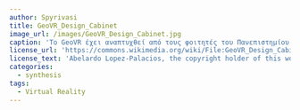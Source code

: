 ```yaml
---
author: Spyrivasi
title: GeoVR_Design_Cabinet
image_url: /images/GeoVR_Design_Cabinet.jpg
caption: 'Το GeoVR έχει αναπτυχθεί από τους φοιτητές του Πανεπιστημίου του Τορόντο για να μάθει ο κόσμος καλύτερα τον κόσμο στον οποίο ζει. Χρησιμοποιεί εικονική πραγματικότητα για να προσφέρει μία πιο αλληθοφανή εμπειρία'
license_url: 'https://commons.wikimedia.org/wiki/File:GeoVR_Design_Cabinet.jpg'
license_text: 'Abelardo Lopez-Palacios, the copyright holder of this work, hereby publishes it under the following licenses: GNU head	Permission is granted to copy, distribute and/or modify this document under the terms of the GNU Free Documentation License, Version 1.2 or any later version published by the Free Software Foundation; with no Invariant Sections, no Front-Cover Texts, and no Back-Cover Texts. A copy of the license is included in the section entitled GNU Free Documentation License. w:en:Creative Commons attribution share alike This file is licensed under the Creative Commons Attribution-Share Alike 4.0 International license. Attribution: Abelardo Lopez-Palacios You are free: to share – to copy, distribute and transmit the work to remix – to adapt the work Under the following conditions: attribution – You must attribute the work in the manner specified by the author or licensor (but not in any way that suggests that they endorse you or your use of the work). share alike – If you alter, transform, or build upon this work, you may distribute the resulting work only under the same or similar license to this one. You may select the license of your choice.'
categories:
  - synthesis
tags: 
  - Virtual Reality
--- 
```


